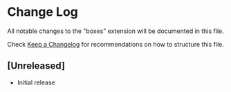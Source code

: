 # Change Log

All notable changes to the "boxes" extension will be documented in this file.

Check [Keep a Changelog](http://keepachangelog.com/) for recommendations on how to structure this file.

## [Unreleased]

- Initial release